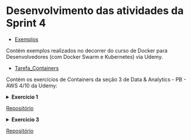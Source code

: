 # Desenvolvimento das atividades da Sprint 4

* [Exemplos](https://github.com/telmacarvalho/programa_de_bolsas_compass/tree/main/Docker/Exemplos)

Contém exemplos realizados no decorrer do curso de Docker para Desenvolvedores (com Docker Swarm e Kubernetes) via Udemy.

* [Tarefa_Containers](https://github.com/telmacarvalho/programa_de_bolsas_compass/tree/main/Docker/Tarefa_Containers)

Contém os exercícios de Containers da seção 3 de Data & Analytics - PB - AWS 4/10 da Udemy:


<details>
<summary>
<b>Exercício 1</b>
</summary>

Construa uma imagem a partir de um arquivo de instruções (Dockerfile) que execute o código carguru.py. Após, execute um container a partir da imagem criada.

</details>

[Repositório](https://github.com/telmacarvalho/programa_de_bolsas_compass/tree/main/Docker/Tarefa_Containers/Ex_1)


<details>
<summary>
<b>Exercício 3</b>
</summary>

Agora vamos exercitar a criação de um container que permita receber inputs durante sua execução. Seguem as instruções.

-- Criar novo script Python que implementa o algoritmo a seguir:

1. Receber uma string via input

2. Gerar o hash  da string por meio do algoritmo SHA-1

3. Imprimir o hash em tela, utilizando o método hexdigest

4. Retornar ao passo 1

-- Criar uma imagem Docker chamada mascarar-dados que execute o script Python criado anteriormente

--  Iniciar um container a partir da imagem, enviando algumas palavras para mascaramento

-- Registrar o conteúdo do script Python, arquivo Dockerfile e comando de inicialização do container neste espaço.

</details>


[Repositório](https://github.com/telmacarvalho/programa_de_bolsas_compass/tree/main/Docker/Tarefa_Containers/Ex_3)